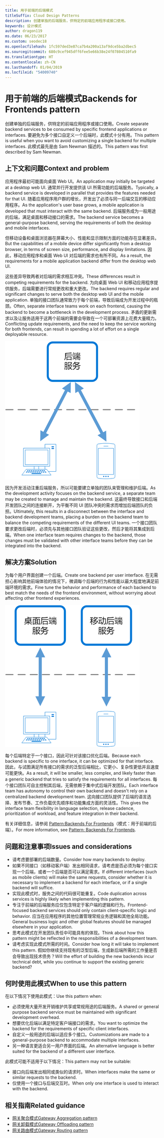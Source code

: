 ```yaml
---
title: 用于前端的后端模式
titleSuffix: Cloud Design Patterns
description: 创建单独的后端服务，供特定的前端应用程序或接口使用。
keywords: 设计模式
author: dragon119
ms.date: 06/23/2017
ms.custom: seodec18
ms.openlocfilehash: 1fc597ded3e87ca7b4a200a13af9dce5ba2dbec5
ms.sourcegitcommit: 680c9cef945dff6fee5e66b38e24f07804510fa9
ms.translationtype: HT
ms.contentlocale: zh-CN
ms.lasthandoff: 01/04/2019
ms.locfileid: "54009740"
---
```

# <a name="backends-for-frontends-pattern"></a><span data-ttu-id="3aa07-104">用于前端的后端模式</span><span class="sxs-lookup"><span data-stu-id="3aa07-104">Backends for Frontends pattern</span></span>

<span data-ttu-id="3aa07-105">创建单独的后端服务，供特定的前端应用程序或接口使用。</span><span class="sxs-lookup"><span data-stu-id="3aa07-105">Create separate backend services to be consumed by specific frontend applications or interfaces.</span></span> <span data-ttu-id="3aa07-106">要避免为多个接口自定义一个后端时，此模式十分有用。</span><span class="sxs-lookup"><span data-stu-id="3aa07-106">This pattern is useful when you want to avoid customizing a single backend for multiple interfaces.</span></span> <span data-ttu-id="3aa07-107">此模式最先是由 Sam Newman 描述的。</span><span class="sxs-lookup"><span data-stu-id="3aa07-107">This pattern was first described by Sam Newman.</span></span>

## <a name="context-and-problem"></a><span data-ttu-id="3aa07-108">上下文和问题</span><span class="sxs-lookup"><span data-stu-id="3aa07-108">Context and problem</span></span>

<span data-ttu-id="3aa07-109">应用程序最初可能面向桌面 Web UI。</span><span class="sxs-lookup"><span data-stu-id="3aa07-109">An application may initially be targeted at a desktop web UI.</span></span> <span data-ttu-id="3aa07-110">通常并行开发提供该 UI 所需功能的后端服务。</span><span class="sxs-lookup"><span data-stu-id="3aa07-110">Typically, a backend service is developed in parallel that provides the features needed for that UI.</span></span> <span data-ttu-id="3aa07-111">随着应用程序用户群的增长，开发出了必须与同一后端交互的移动应用程序。</span><span class="sxs-lookup"><span data-stu-id="3aa07-111">As the application's user base grows, a mobile application is developed that must interact with the same backend.</span></span> <span data-ttu-id="3aa07-112">后端服务成为一般用途的后端，满足桌面和移动接口的需求。</span><span class="sxs-lookup"><span data-stu-id="3aa07-112">The backend service becomes a general-purpose backend, serving the requirements of both the desktop and mobile interfaces.</span></span>

<span data-ttu-id="3aa07-113">但移动设备和桌面浏览器在屏幕大小、性能和显示限制方面的功能存在显著差异。</span><span class="sxs-lookup"><span data-stu-id="3aa07-113">But the capabilities of a mobile device differ significantly from a desktop browser, in terms of screen size, performance, and display limitations.</span></span> <span data-ttu-id="3aa07-114">因此，移动应用程序和桌面 Web UI 对后端的需求也有所不同。</span><span class="sxs-lookup"><span data-stu-id="3aa07-114">As a result, the requirements for a mobile application backend differ from the desktop web UI.</span></span>

<span data-ttu-id="3aa07-115">这些差异导致两者对后端的需求相互冲突。</span><span class="sxs-lookup"><span data-stu-id="3aa07-115">These differences result in competing requirements for the backend.</span></span> <span data-ttu-id="3aa07-116">为向桌面 Web UI 和移动应用程序提供服务，后端需要进行常规更改和重大更改。</span><span class="sxs-lookup"><span data-stu-id="3aa07-116">The backend requires regular and significant changes to serve both the desktop web UI and the mobile application.</span></span> <span data-ttu-id="3aa07-117">单独的接口团队通常致力于每个前端，导致后端成为开发过程中的瓶颈。</span><span class="sxs-lookup"><span data-stu-id="3aa07-117">Often, separate interface teams work on each frontend, causing the backend to become a bottleneck in the development process.</span></span> <span data-ttu-id="3aa07-118">矛盾的更新需求以及让服务适用于这两个前端的需要会导致在一个可部署资源上花费大量精力。</span><span class="sxs-lookup"><span data-stu-id="3aa07-118">Conflicting update requirements, and the need to keep the service working for both frontends, can result in spending a lot of effort on a single deployable resource.</span></span>

![用于前端的后端模式的上下文和问题图](./_images/backend-for-frontend.png)

<span data-ttu-id="3aa07-120">因为开发活动注重后端服务，所以可能要建立单独的团队来管理和维护后端。</span><span class="sxs-lookup"><span data-stu-id="3aa07-120">As the development activity focuses on the backend service, a separate team may be created to manage and maintain the backend.</span></span> <span data-ttu-id="3aa07-121">这最终导致接口和后端开发团队之间的连接断开，为平衡不同 UI 团队冲突的需求而增加后端团队的负担。</span><span class="sxs-lookup"><span data-stu-id="3aa07-121">Ultimately, this results in a disconnect between the interface and backend development teams, placing a burden on the backend team to balance the competing requirements of the different UI teams.</span></span> <span data-ttu-id="3aa07-122">一个接口团队要求更改后端时，必须先与其他接口团队验证这些更改，然后才能将其集成到后端。</span><span class="sxs-lookup"><span data-stu-id="3aa07-122">When one interface team requires changes to the backend, those changes must be validated with other interface teams before they can be integrated into the backend.</span></span>

## <a name="solution"></a><span data-ttu-id="3aa07-123">解决方案</span><span class="sxs-lookup"><span data-stu-id="3aa07-123">Solution</span></span>

<span data-ttu-id="3aa07-124">为每个用户界面创建一个后端。</span><span class="sxs-lookup"><span data-stu-id="3aa07-124">Create one backend per user interface.</span></span> <span data-ttu-id="3aa07-125">在无需担心影响其他前端体验的情况下，微调每个后端的行为和性能以最大程度地满足前端环境的需求。</span><span class="sxs-lookup"><span data-stu-id="3aa07-125">Fine tune the behavior and performance of each backend to best match the needs of the frontend environment, without worrying about affecting other frontend experiences.</span></span>

![用于前端的后端模式的示意图](./_images/backend-for-frontend-example.png)

<span data-ttu-id="3aa07-127">每个后端特定于一个接口，因此可针对该接口优化后端。</span><span class="sxs-lookup"><span data-stu-id="3aa07-127">Because each backend is specific to one interface, it can be optimized for that interface.</span></span> <span data-ttu-id="3aa07-128">因此，与试图满足所有接口的需求的泛型后端相比，它更小、复杂性更低并且速度可能更快。</span><span class="sxs-lookup"><span data-stu-id="3aa07-128">As a result, it will be smaller, less complex, and likely faster than a generic backend that tries to satisfy the requirements for all interfaces.</span></span> <span data-ttu-id="3aa07-129">每个接口团队可自主控制其后端，无需依赖于集中式后端开发团队。</span><span class="sxs-lookup"><span data-stu-id="3aa07-129">Each interface team has autonomy to control their own backend and doesn't rely on a centralized backend development team.</span></span> <span data-ttu-id="3aa07-130">这向接口团队提供了后端的语言选择、发布节奏、工作负载优先顺序和功能集成方面的灵活性。</span><span class="sxs-lookup"><span data-stu-id="3aa07-130">This gives the interface team flexibility in language selection, release cadence, prioritization of workload, and feature integration in their backend.</span></span>

<span data-ttu-id="3aa07-131">有关详细信息，请参阅 [Pattern:Backends For Frontends](https://samnewman.io/patterns/architectural/bff/)（模式：用于前端的后端）。</span><span class="sxs-lookup"><span data-stu-id="3aa07-131">For more information, see [Pattern: Backends For Frontends](https://samnewman.io/patterns/architectural/bff/).</span></span>

## <a name="issues-and-considerations"></a><span data-ttu-id="3aa07-132">问题和注意事项</span><span class="sxs-lookup"><span data-stu-id="3aa07-132">Issues and considerations</span></span>

- <span data-ttu-id="3aa07-133">请考虑要部署的后端数量。</span><span class="sxs-lookup"><span data-stu-id="3aa07-133">Consider how many backends to deploy.</span></span>
- <span data-ttu-id="3aa07-134">如果不同接口（如移动客户端）发出相同请求，请考虑是否必须为每个接口实现一个后端，或者一个后端是否可以满足需求。</span><span class="sxs-lookup"><span data-stu-id="3aa07-134">If different interfaces (such as mobile clients) will make the same requests, consider whether it is necessary to implement a backend for each interface, or if a single backend will suffice.</span></span>
- <span data-ttu-id="3aa07-135">实现此模式时，服务之间的代码很可能重复。</span><span class="sxs-lookup"><span data-stu-id="3aa07-135">Code duplication across services is highly likely when implementing this pattern.</span></span>
- <span data-ttu-id="3aa07-136">专注于前端的后端服务应仅包含特定于客户端的逻辑和行为。</span><span class="sxs-lookup"><span data-stu-id="3aa07-136">Frontend-focused backend services should only contain client-specific logic and behavior.</span></span> <span data-ttu-id="3aa07-137">应当在应用程序的其他位置管理常规业务逻辑和其他全局功能。</span><span class="sxs-lookup"><span data-stu-id="3aa07-137">General business logic and other global features should be managed elsewhere in your application.</span></span>
- <span data-ttu-id="3aa07-138">思考此模式在开发团队责任中可能具有的体现。</span><span class="sxs-lookup"><span data-stu-id="3aa07-138">Think about how this pattern might be reflected in the responsibilities of a development team.</span></span>
- <span data-ttu-id="3aa07-139">请考虑实现此模式所需的时间。</span><span class="sxs-lookup"><span data-stu-id="3aa07-139">Consider how long it will take to implement this pattern.</span></span> <span data-ttu-id="3aa07-140">假如你继续支持现有的泛型后端，生成新后端所需的工作量是否会导致出现技术债务？</span><span class="sxs-lookup"><span data-stu-id="3aa07-140">Will the effort of building the new backends incur technical debt, while you continue to support the existing generic backend?</span></span>

## <a name="when-to-use-this-pattern"></a><span data-ttu-id="3aa07-141">何时使用此模式</span><span class="sxs-lookup"><span data-stu-id="3aa07-141">When to use this pattern</span></span>

<span data-ttu-id="3aa07-142">在以下情况下使用此模式：</span><span class="sxs-lookup"><span data-stu-id="3aa07-142">Use this pattern when:</span></span>

- <span data-ttu-id="3aa07-143">必须使用大量开发开销维护共享或常规用途的后端服务。</span><span class="sxs-lookup"><span data-stu-id="3aa07-143">A shared or general purpose backend service must be maintained with significant development overhead.</span></span>
- <span data-ttu-id="3aa07-144">想要优化后端以满足特定客户端接口的需求。</span><span class="sxs-lookup"><span data-stu-id="3aa07-144">You want to optimize the backend for the requirements of specific client interfaces.</span></span>
- <span data-ttu-id="3aa07-145">自定义一般用途的后端以适应多个接口。</span><span class="sxs-lookup"><span data-stu-id="3aa07-145">Customizations are made to a general-purpose backend to accommodate multiple interfaces.</span></span>
- <span data-ttu-id="3aa07-146">另一种语言更适合另一用户界面的后端。</span><span class="sxs-lookup"><span data-stu-id="3aa07-146">An alternative language is better suited for the backend of a different user interface.</span></span>

<span data-ttu-id="3aa07-147">此模式可能不适用于以下情况：</span><span class="sxs-lookup"><span data-stu-id="3aa07-147">This pattern may not be suitable:</span></span>

- <span data-ttu-id="3aa07-148">接口向后端发出相同或类似的请求时。</span><span class="sxs-lookup"><span data-stu-id="3aa07-148">When interfaces make the same or similar requests to the backend.</span></span>
- <span data-ttu-id="3aa07-149">仅使用一个接口与后端交互时。</span><span class="sxs-lookup"><span data-stu-id="3aa07-149">When only one interface is used to interact with the backend.</span></span>

## <a name="related-guidance"></a><span data-ttu-id="3aa07-150">相关指南</span><span class="sxs-lookup"><span data-stu-id="3aa07-150">Related guidance</span></span>

- [<span data-ttu-id="3aa07-151">网关聚合模式</span><span class="sxs-lookup"><span data-stu-id="3aa07-151">Gateway Aggregation pattern</span></span>](./gateway-aggregation.md)
- [<span data-ttu-id="3aa07-152">网关卸载模式</span><span class="sxs-lookup"><span data-stu-id="3aa07-152">Gateway Offloading pattern</span></span>](./gateway-offloading.md)
- [<span data-ttu-id="3aa07-153">网关路由模式</span><span class="sxs-lookup"><span data-stu-id="3aa07-153">Gateway Routing pattern</span></span>](./gateway-routing.md)
